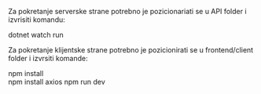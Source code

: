 Za pokretanje serverske strane potrebno je pozicionariati se u API folder i izvrisiti komandu:

dotnet watch run

Za pokretanje klijentske strane potrebno je pozicionirati se u frontend/client folder i izvrsiti komande:

npm install  
npm install axios
npm run dev
